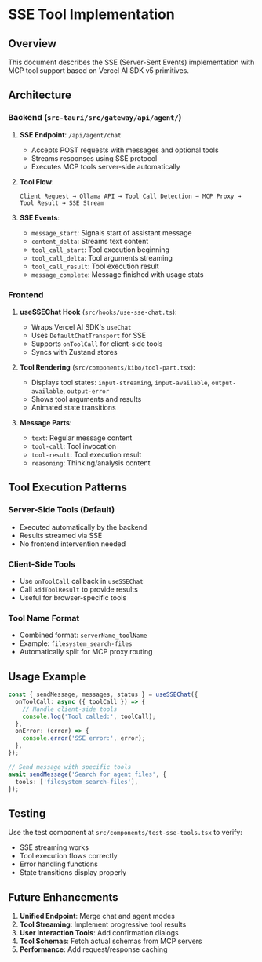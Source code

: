 # SSE Tool Implementation

## Overview

This document describes the SSE (Server-Sent Events) implementation with MCP tool support based on Vercel AI SDK v5 primitives.

## Architecture

### Backend (`src-tauri/src/gateway/api/agent/`)

1. **SSE Endpoint**: `/api/agent/chat`
   - Accepts POST requests with messages and optional tools
   - Streams responses using SSE protocol
   - Executes MCP tools server-side automatically

2. **Tool Flow**:

   ```
   Client Request → Ollama API → Tool Call Detection → MCP Proxy → Tool Result → SSE Stream
   ```

3. **SSE Events**:
   - `message_start`: Signals start of assistant message
   - `content_delta`: Streams text content
   - `tool_call_start`: Tool execution beginning
   - `tool_call_delta`: Tool arguments streaming
   - `tool_call_result`: Tool execution result
   - `message_complete`: Message finished with usage stats

### Frontend

1. **useSSEChat Hook** (`src/hooks/use-sse-chat.ts`):
   - Wraps Vercel AI SDK's `useChat`
   - Uses `DefaultChatTransport` for SSE
   - Supports `onToolCall` for client-side tools
   - Syncs with Zustand stores

2. **Tool Rendering** (`src/components/kibo/tool-part.tsx`):
   - Displays tool states: `input-streaming`, `input-available`, `output-available`, `output-error`
   - Shows tool arguments and results
   - Animated state transitions

3. **Message Parts**:
   - `text`: Regular message content
   - `tool-call`: Tool invocation
   - `tool-result`: Tool execution result
   - `reasoning`: Thinking/analysis content

## Tool Execution Patterns

### Server-Side Tools (Default)

- Executed automatically by the backend
- Results streamed via SSE
- No frontend intervention needed

### Client-Side Tools

- Use `onToolCall` callback in `useSSEChat`
- Call `addToolResult` to provide results
- Useful for browser-specific tools

### Tool Name Format

- Combined format: `serverName_toolName`
- Example: `filesystem_search-files`
- Automatically split for MCP proxy routing

## Usage Example

```typescript
const { sendMessage, messages, status } = useSSEChat({
  onToolCall: async ({ toolCall }) => {
    // Handle client-side tools
    console.log('Tool called:', toolCall);
  },
  onError: (error) => {
    console.error('SSE error:', error);
  },
});

// Send message with specific tools
await sendMessage('Search for agent files', {
  tools: ['filesystem_search-files'],
});
```

## Testing

Use the test component at `src/components/test-sse-tools.tsx` to verify:

- SSE streaming works
- Tool execution flows correctly
- Error handling functions
- State transitions display properly

## Future Enhancements

1. **Unified Endpoint**: Merge chat and agent modes
2. **Tool Streaming**: Implement progressive tool results
3. **User Interaction Tools**: Add confirmation dialogs
4. **Tool Schemas**: Fetch actual schemas from MCP servers
5. **Performance**: Add request/response caching
